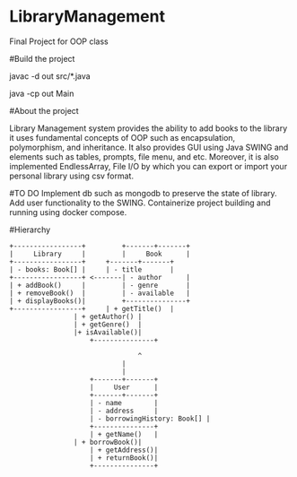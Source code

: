 # LibraryManagement

Final Project for OOP class

#Build the project

javac -d out src/\*.java

java -cp out Main

#About the project 

Library Management system provides the ability to add books to the library it uses fundamental concepts of OOP such as encapsulation, polymorphism, and inheritance. It also provides GUI using Java SWING and elements such as tables, prompts, file menu, and etc. Moreover, it is also implemented EndlessArray, File I/O by which you can export or import your personal library using csv format. 

#TO DO
Implement db such as mongodb to preserve the state of library.
Add user functionality to the SWING.
Containerize project building and running using docker compose.


#Hierarchy 



	+-----------------+         +-------+-------+  
	|     Library     |         |     Book      |
	+-----------------+	    +-------+-------+
	| - books: Book[] |	    | - title       |
	+-----------------+ <-------| - author      |
	| + addBook()     |         | - genre       |
	| + removeBook()  |         | - available   |
	| + displayBooks()|         +---------------+
	+-----------------+	    | + getTitle()  |
				    | + getAuthor() |
				    | + getGenre()  |
				    |+ isAvailable()|
			            +---------------+

		      	            	    ^	
			            	    |
			            	    |
			    	    +-------+-------+
			    	    |     User      |
			    	    +-------+-------+
			    	    | - name        |
			    	    | - address     |
			    	    | - borrowingHistory: Book[] |
			            +---------------+
			    	    | + getName()   |
				    | + borrowBook()|
			    	    | + getAddress()|	    			    
			    	    | + returnBook()|		    
			    	    +---------------+    			            	 			
	    	    	            	    	    	    	    								
																
																
																
																
																
																
																
